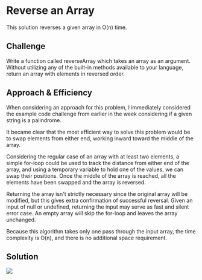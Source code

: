 # Reverse an Array
This solution reverses a given array in O(n) time.

## Challenge
Write a function called reverseArray which takes an array as an argument.
Without utilizing any of the built-in methods available to your language,
return an array with elements in reversed order.

## Approach & Efficiency
When considering an approach for this problem, I immediately considered the
example code challenge from earlier in the week considering if a given string
is a palindrome.  

It became clear that the most efficient way to solve this problem would be to
swap elements from either end, working inward toward the middle of the array.  

Considering the regular case of an array with at least two elements, a simple
for-loop could be used to track the distance from either end of the array, and
using a temporary variable to hold one of the values, we can swap their
positions. Once the middle of the array is reached, all the elements have been
swapped and the array is reversed.  

Returning the array isn't strictly necessary since the original array will be
modified, but this gives extra confirmation of successful reversal. Given an
input of null or undefined, returning the input may serve as fast and silent
error case. An empty array will skip the for-loop and leaves the array
unchanged.

Because this algorithm takes only one pass through the input array, the time
complexity is O(n), and there is no additional space requirement.

## Solution
![](https://lh3.googleusercontent.com/hznw4pl4s8-2DciljoQvCF2zULDdTmfhiai9JPqcYe7sACnRA054NF74MjJZ0nrEXqdc2sfWPzW_LsnXHnPh2bBg336XWXrj6zOBLW3b5fmjjH6-5xOSc8RSs1DPIkEWgxsVBAy5HX_TbyrZ6GuCFkGJpAhpyPNIbLuhXPaPVaHK5IGteaCA_HCWo9Xz2tDJs8VvXNCzfXeo7R8cMMUysTMHs8O2ttHahiW2205xlH_70YRNGagFE702KvFTyRuhH50FK97uG7XtVz5cuV8CSYo89dnl_Wt6iw6-xM_j1mlU2qQAN31itWnNPl7bbroWgHWWUIqN5zRZxHhvXtAbGJ8Wx2fKJInuGx4H28M6j8pav58Ur3CYCVJjSg_s4mFaUAM4gKCIPEbe8Fd31e_D6ftsarKNimLFGLm70iEosMITy_Bm-rOgiCWbEYfA7jZQvZHxF8TxLSkxJHpuaj4ZUq0pxaj58Azm1LTEOKSCYHVL5nQDzbpStsOo0MwyMLeLxmUhUPLdGmw5tYq09itOs2gQVA4tP9f-RjgoAM21LrbsZJKjOtTr2Ut3oKrFKdd5qfhAJSO7Eg9ZFe8Ce3eTdfcPifKMIZZqqR8_-CkCWXrTYVh4tjBKyn8V-Di35hGI_R9Le-Sg8HwEIqG5uYrYKM7AruS-PR9fvVDGqhMeXw0W_Nm_aobxthBIPRcVb6UlOn5hWmhyEDBi_974ZxgHxgK4=w1214-h910-no)
